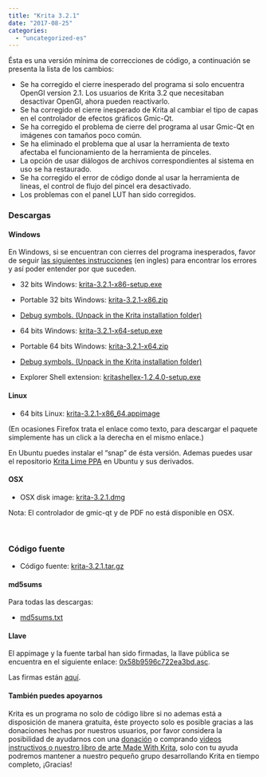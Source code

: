 ```yaml
---
title: "Krita 3.2.1"
date: "2017-08-25"
categories: 
  - "uncategorized-es"
---
```


Ésta es una versión mínima de correcciones de código, a continuación se presenta la lista de los cambios:

- Se ha corregido el cierre inesperado del programa si solo encuentra OpenGl version 2.1. Los usuarios de Krita 3.2 que necesitaban desactivar OpenGl, ahora pueden reactivarlo.
- Se ha corregido el cierre inesperado de Krita al cambiar el tipo de capas en el controlador de efectos gráficos Gmic-Qt.
- Se ha corregido el problema de cierre del programa al usar Gmic-Qt en imágenes con tamaños poco común.
- Se ha eliminado el problema que al usar la herramienta de texto afectaba el funcionamiento de la herramienta de pinceles.
- La opción de usar diálogos de archivos correspondientes al sistema en uso se ha restaurado.
- Se ha corregido el error de código donde al usar la herramienta de lineas, el control de flujo del pincel era desactivado.
- Los problemas con el panel LUT han sido corregidos.

### Descargas

#### Windows

En Windows, si se encuentran con cierres del programa inesperados, favor de seguir [las siguientes instrucciones](https://docs.krita.org/Dr._Mingw_debugger) (en ingles) para encontrar los errores y así poder entender por que suceden.

- 32 bits Windows: [krita-3.2.1-x86-setup.exe](https://download.kde.org/stable/krita/3.2.1/krita-3.2.1-x86-setup.exe)
- Portable 32 bits Windows: [krita-3.2.1-x86.zip](https://download.kde.org/stable/krita/3.2.1/krita-3.2.1-x86.zip)
- [Debug symbols. (Unpack in the Krita installation folder)](https://download.kde.org/stable/krita/3.2.1/krita-3.2.1-x86-dbg.zip)

- 64 bits Windows: [krita-3.2.1-x64-setup.exe](https://download.kde.org/stable/krita/3.2.1/krita-3.2.1-x64-setup.exe)
- Portable 64 bits Windows: [krita-3.2.1-x64.zip](https://download.kde.org/stable/krita/3.2.1/krita-3.2.1-x64.zip)
- [Debug symbols. (Unpack in the Krita installation folder)](https://download.kde.org/stable/krita/3.2.1/krita-3.2.1-x64-dbg.zip)

- Explorer Shell extension: [kritashellex-1.2.4.0-setup.exe](https://download.kde.org/stable/krita/KritaShellExtension-v1.2.4-setup.exe)

#### Linux

- 64 bits Linux: [krita-3.2.1-x86_64.appimage](https://download.kde.org/stable/krita/3.2.1/krita-3.2.1-x86_64.appimage)

(En ocasiones Firefox trata el enlace como texto, para descargar el paquete simplemente has un click a la derecha en el mismo enlace.)

En Ubuntu puedes instalar el “snap” de ésta versión. Ademas puedes usar el repositorio [Krita Lime PPA](https://launchpad.net/~kritalime/+archive/ubuntu/ppa) en Ubuntu y sus derivados.

#### OSX

- OSX disk image: [krita-3.2.1.dmg](https://download.kde.org/stable/krita/3.2.1/krita-3.2.1.dmg)

Nota: El controlador de gmic-qt y de PDF no está disponible en OSX.

 

### Código fuente

- Código fuente: [krita-3.2.1.tar.gz](https://download.kde.org/stable/krita/3.2.1/krita-3.2.1.tar.gz)

#### md5sums

Para todas las descargas:

- [md5sums.txt](https://download.kde.org/unstable/krita/3.2.0-beta.1/md5sums.txt)

#### Llave

El appimage y la fuente tarbal han sido firmadas, la llave pública se encuentra en el siguiente enlace: [0x58b9596c722ea3bd.asc](https://share.kde.org/index.php/s/fJ99V5mZvuyD0z8).

Las firmas están [aquí](http://download.kde.org/unstable/krita/3.1.3-beta.1).

#### También puedes apoyarnos

Krita es un programa no solo de código libre si no ademas está a disposición de manera gratuita, éste proyecto solo es posible gracias a las donaciones hechas por nuestros usuarios, por favor considera la posibilidad de ayudarnos con una [donación](https://krita.org/en/support-us/donations/) o comprando [videos instructivos o nuestro libro de arte Made With Krita](https://krita.org/es/item/krita-3-2-0/%22https://krita.org/en/support-us/shop), solo con tu ayuda podremos mantener a nuestro pequeño grupo desarrollando Krita en tiempo completo, ¡Gracias!

